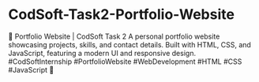 # CodSoft-Task2-Portfolio-Website
🚀 Portfolio Website | CodSoft Task 2  A personal portfolio website showcasing projects, skills, and contact details. Built with HTML, CSS, and JavaScript, featuring a modern UI and responsive design.   #CodSoftInternship #PortfolioWebsite #WebDevelopment #HTML #CSS #JavaScript 🚀
